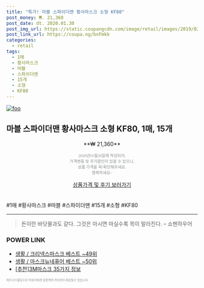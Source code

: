 ```yaml
--- 
title: "특가! 마블 스파이더맨 황사마스크 소형 KF80" 
post_money: ₩. 21,360 
post_date: dt. 2020.01.30 
post_img_url: https://static.coupangcdn.com/image/retail/images/2019/02/27/10/0/65b2ed34-24f1-46b1-a875-2f29de0f80f7.jpg 
post_link_url: https://coupa.ng/bnFmkk 
categories: 
  - retail 
tags: 
  - 1매 
  - 황사마스크 
  - 마블 
  - 스파이더맨 
  - 15개 
  - 소형 
  - KF80 
--- 
```

[![foo](https://static.coupangcdn.com/image/retail/images/2019/02/27/10/0/65b2ed34-24f1-46b1-a875-2f29de0f80f7.jpg)](https://coupa.ng/bnFmkk) 

## 마블 스파이더맨 황사마스크 소형 KF80, 1매, 15개 
<p style="text-align: center;">**₩ 21,360**</p> 
<p style="text-align: center;"><span style="color: #898c8f; font-family: Georgia,Times,serif; font-size: 0.75em;">2020년01월30일에 작성되어, <br>가격변동 및 추가할인이 있을 수 있으니,<br> 상품 가격을 꼭!확인해주세요.<br>행복하세요~</span> 
</p>	 
<div markdown="0" style="text-align: center;"><a href="https://coupa.ng/bnFmkk" class="btn btn--success">상품가격 및 후기 보러가기</a></div> 
<br><br> 
  #1매 #황사마스크 #마블 #스파이더맨 #15개 #소형 #KF80 
<hr> 

> 돈이란 바닷물과도 같다. 그것은 마시면 마실수록 목이 말라진다. – 쇼펜하우어 


### POWER LINK

* <a href="https://blog.naver.com/santokki14/221786800619" target="_blank">생활 / 크리넥스마스크 베스트 ~49위</a>
* <a href="https://blog.naver.com/santokki14/221785278099" target="_blank">생활 / 마스크뉴네퓨어 베스트 ~50위</a>
* <a href="https://blog.naver.com/fasyy4321/221784976041" target="_blank">[추천]3M마스크 35가지 정보</a>

<span style="color: #898c8f; font-family: Georgia,Times,serif; font-size: 0.55em;">파트너스활동으로 작성자에게 일정액의 커미션이 제공될수 있습니다.</span> 
